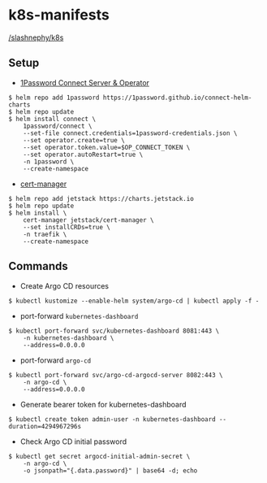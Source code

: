 # k8s-manifests

[/slashnephy/k8s](https://scrapbox.io/slashnephy/k8s)

## Setup

- [1Password Connect Server & Operator](https://github.com/1Password/connect-helm-charts/tree/main/charts/connect)

```console
$ helm repo add 1password https://1password.github.io/connect-helm-charts
$ helm repo update
$ helm install connect \
    1password/connect \
    --set-file connect.credentials=1password-credentials.json \
    --set operator.create=true \
    --set operator.token.value=$OP_CONNECT_TOKEN \
    --set operator.autoRestart=true \
    -n 1password \
    --create-namespace
```

- [cert-manager](https://cert-manager.io/docs/installation/helm/)

```console
$ helm repo add jetstack https://charts.jetstack.io
$ helm repo update
$ helm install \
    cert-manager jetstack/cert-manager \
    --set installCRDs=true \
    -n traefik \
    --create-namespace
```

## Commands

- Create Argo CD resources

```console
$ kubectl kustomize --enable-helm system/argo-cd | kubectl apply -f -
```

- port-forward `kubernetes-dashboard`

```console
$ kubectl port-forward svc/kubernetes-dashboard 8081:443 \
    -n kubernetes-dashboard \
    --address=0.0.0.0
```

- port-forward `argo-cd`

```console
$ kubectl port-forward svc/argo-cd-argocd-server 8082:443 \
    -n argo-cd \
    --address=0.0.0.0
```

- Generate bearer token for kubernetes-dashboard

```console
$ kubectl create token admin-user -n kubernetes-dashboard --duration=4294967296s
```

- Check Argo CD initial password

```console
$ kubectl get secret argocd-initial-admin-secret \
    -n argo-cd \
    -o jsonpath="{.data.password}" | base64 -d; echo
```
